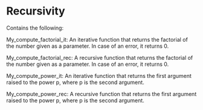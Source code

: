 # Recursivity
Contains the following:

My_compute_factorial_it: An iterative function that returns the factorial of the number given as a parameter. In case of an error, it returns 0.

My_compute_factorial_rec:  A recursive function that returns the factorial of the number given as a parameter. In case of an error, it returns 0.

My_compute_power_it: An iterative function that returns the first argument raised to the power p, where p is the second
argument.

My_compute_power_rec: A recursive function that returns the first argument raised to the power p, where p is the second
argument.
